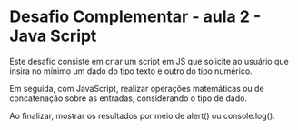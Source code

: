 <h1>Desafio Complementar - aula 2 - Java Script</h1>
<p>Este desafio consiste em criar um script em JS que solicite ao usuário que insira no mínimo um dado do tipo texto e outro do tipo numérico.</p>
<p>Em seguida, com JavaScript, realizar operações matemáticas ou de concatenação sobre as entradas, considerando o tipo de dado. </p>
<p>Ao finalizar, mostrar os resultados por meio de alert() ou console.log().</p>
